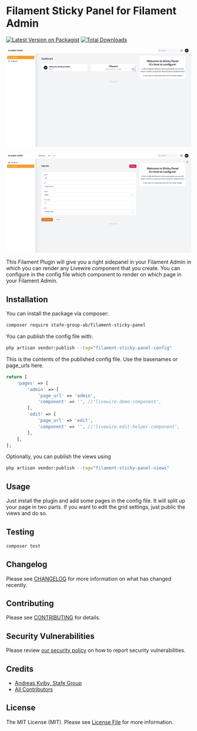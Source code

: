 # Filament Sticky Panel for Filament Admin

[![Latest Version on Packagist](https://img.shields.io/packagist/v/stafe-group-ab/filament-sticky-panel.svg?style=flat-square)](https://packagist.org/packages/stafe-group-ab/filament-sticky-panel)
[![Total Downloads](https://img.shields.io/packagist/dt/stafe-group-ab/filament-sticky-panel.svg?style=flat-square)](https://packagist.org/packages/stafe-group-ab/filament-sticky-panel)

![Screen shot of Filament Sticky Panel on Dashboard](./images/sticky-panel-dashboard.png)

![Screen shot of Filament Sticky Panel on Edit Pages](./images/sticky-panel-edit.png)

This Filament Plugin will give you a right sidepanel in your Filament Admin in which you can render
any Livewire component that you create. You can configure in the config file which component to render
on which page in your Filament Admin.

## Installation

You can install the package via composer:

```bash
composer require stafe-group-ab/filament-sticky-panel
```

You can publish the config file with:

```bash
php artisan vendor:publish --tag="filament-sticky-panel-config"
```

This is the contents of the published config file. Use the basenames or page_urls here.

```php
return [
    'pages' => [
        'admin' => [
            'page_url' => 'admin',
            'component' => '', //'livewire.demo-component',
        ],
        'edit' => [
            'page_url' => 'edit',
            'component' => '', //'livewire.edit-helper-component',
        ],
    ],
];
```

Optionally, you can publish the views using

```bash
php artisan vendor:publish --tag="filament-sticky-panel-views"
```

## Usage
Just install the plugin and add some pages in the config file. It will split up your page in two parts.
If you want to edit the grid settings, just public the views and do so.

## Testing

```bash
composer test
```

## Changelog

Please see [CHANGELOG](CHANGELOG.md) for more information on what has changed recently.

## Contributing

Please see [CONTRIBUTING](CONTRIBUTING.md) for details.

## Security Vulnerabilities

Please review [our security policy](../../security/policy) on how to report security vulnerabilities.

## Credits

- [Andreas Kviby, Stafe Group](https://github.com/STAFE-GROUP-AB)
- [All Contributors](../../contributors)

## License

The MIT License (MIT). Please see [License File](LICENSE.md) for more information.
